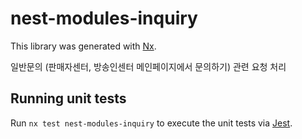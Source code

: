 # nest-modules-inquiry

This library was generated with [Nx](https://nx.dev).

일반문의 (판매자센터, 방송인센터 메인페이지에서 문의하기) 관련 요청 처리

## Running unit tests

Run `nx test nest-modules-inquiry` to execute the unit tests via [Jest](https://jestjs.io).

